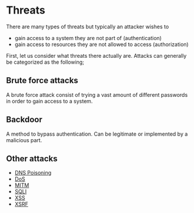 # Threats

There are many types of threats but typically an attacker wishes to

- gain access to a system they are not part of (authentication)
- gain access to resources they are not allowed to access (authorization)

First, let us consider what threats there actually are. Attacks can generally be
categorized as the following;

## Brute force attacks

A brute force attack consist of trying a vast amount of different passwords in
order to gain access to a system.

## Backdoor

A method to bypass authentication. Can be legitimate or implemented by a
malicious part.

## Other attacks

- [DNS Poisoning](threats/dns_poisoning)
- [DoS](threats/dos)
- [MITM](threats/mitm)
- [SQLI](threats/sqli)
- [XSS](threats/xss)
- [XSRF](threats/csrf)
